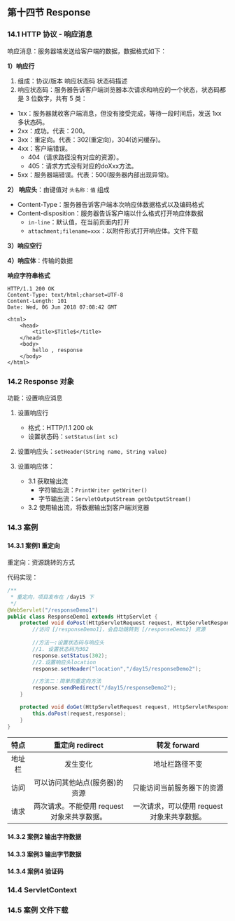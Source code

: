 ## 第十四节 Response

### 14.1 HTTP 协议 - 响应消息

响应消息：服务器端发送给客户端的数据，数据格式如下：

**1）响应行**

1. 组成：协议/版本 响应状态码 状态码描述
2. 响应状态码：服务器告诉客户端浏览器本次请求和响应的一个状态，状态码都是 3 位数字，共有 5 类：
* 1xx：服务器就收客户端消息，但没有接受完成，等待一段时间后，发送 1xx 多状态码。
* 2xx：成功。代表：200。
* 3xx：重定向。代表：302(重定向)，304(访问缓存)。
* 4xx：客户端错误。
   * 404（请求路径没有对应的资源）。
   * 405：请求方式没有对应的doXxx方法。
* 5xx：服务器端错误。代表：500(服务器内部出现异常)。
					

**2） 响应头**：由键值对 `头名称：值` 组成

* Content-Type：服务器告诉客户端本次响应体数据格式以及编码格式
* Content-disposition：服务器告诉客户端以什么格式打开响应体数据
   * `in-line`：默认值，在当前页面内打开
   * `attachment;filename=xxx`：以附件形式打开响应体。文件下载

**3）响应空行**

**4）响应体**：传输的数据

**响应字符串格式**

```
HTTP/1.1 200 OK
Content-Type: text/html;charset=UTF-8
Content-Length: 101
Date: Wed, 06 Jun 2018 07:08:42 GMT

<html>
    <head>
    	<title>$Title$</title>
    </head>
    <body>
    	hello , response
    </body>
</html>
```

### 14.2 Response 对象

功能：设置响应消息
1. 设置响应行
    * 格式：HTTP/1.1 200 ok
    * 设置状态码：`setStatus(int sc)` 
2. 设置响应头：`setHeader(String name, String value)` 

3. 设置响应体：
    * 3.1 获取输出流
        * 字符输出流：`PrintWriter getWriter()`
        * 字节输出流：`ServletOutputStream getOutputStream()`
    * 3.2 使用输出流，将数据输出到客户端浏览器


### 14.3 案例

#### 14.3.1 案例1 重定向

重定向：资源跳转的方式

代码实现：

```java
/**
 * 重定向，项目发布在 /day15 下
 */
@WebServlet("/responseDemo1")
public class ResponseDemo1 extends HttpServlet {
    protected void doPost(HttpServletRequest request, HttpServletResponse response) throws ServletException, IOException {
        //访问 [/responseDemo1]，会自动跳转到 [/responseDemo2] 资源
        
        //方法一:设置状态码与响应头
        //1. 设置状态码为302
        response.setStatus(302);
        //2.设置响应头location
        response.setHeader("location","/day15/responseDemo2");

        //方法二：简单的重定向方法
        response.sendRedirect("/day15/responseDemo2");
    }

    protected void doGet(HttpServletRequest request, HttpServletResponse response) throws ServletException, IOException {
        this.doPost(request,response);
    }
}
```
|特点|重定向 redirect|转发 forward|
|:--:|:--:|:--:|
|地址栏|发生变化|地址栏路径不变|
|访问|可以访问其他站点(服务器)的资源|只能访问当前服务器下的资源|
|请求|两次请求。不能使用 request 对象来共享数据。|一次请求，可以使用 request 对象来共享数据。|









#### 14.3.2 案例2 输出字符数据







#### 14.3.3 案例3 输出字节数据









#### 14.3.4 案例4 验证码







### 14.4 ServletContext






### 14.5 案例 文件下载